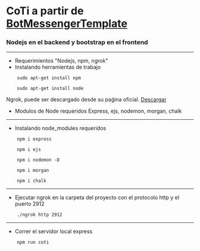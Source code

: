 # CoTi a partir de [BotMessengerTemplate](https://github.com/Jesus1Hdz/BotMessengerTemplate)
### Nodejs en el backend y bootstrap en el frontend
___
- Requerimientos
"Nodejs, npm, ngrok"
- Instalando herramientas de trabajo
```
    sudo apt-get install npm
    
    sudo apt-get install node
```

Ngrok, puede ser descargado desde su paǵina oficial.
[Descargar](https://ngrok.com/download)

- Modulos de Node requeridos
Express, ejs, nodemon, morgan, chalk
___
- Instalando node_modules requeridos
```
    npm i express

    npm i ejs

    npm i nodemon -D

    npm i morgan
    
    npm i chalk

```
___
- Ejecutar ngrok en la carpeta del proyecto con el protocolo http y el puerto 2912
```
    ./ngrok http 2912
```
___
- Correr el servidor local express
```
    npm run coti
```
